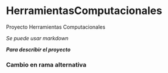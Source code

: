 # HerramientasComputacionales
Proyecto Herramientas Computacionales


_Se puede usar markdown_

**_Para describir el proyecto_**

### Cambio  en rama alternativa
